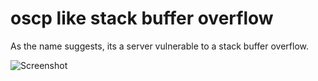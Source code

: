 # oscp like stack buffer overflow
As the name suggests, its a server vulnerable to a stack buffer overflow.  
  
![Screenshot](https://raw.githubusercontent.com/r4j1337/oscp-like-stack-buffer-overflow/master/images/image.png)
